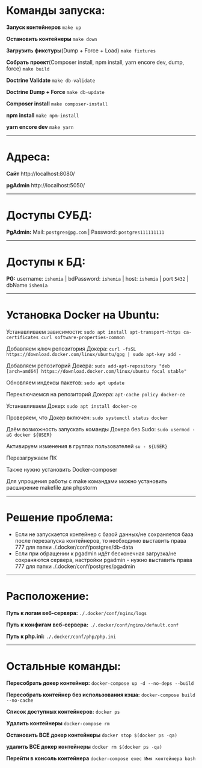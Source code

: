 # **Команды запуска:**

**Запуск контейнеров**
`make up`

**Остановить контейнеры**
`make down`

**Загрузить фикстуры**(Dump + Force + Load)
`make fixtures`

**Собрать проект**(Composer install, npm install, yarn encore dev, dump, force)
`make build`

**Doctrine Validate**
`make db-validate`

**Doctrine Dump + Force**
`make db-update`

**Composer install**
`make composer-install`

**npm install**
`make npm-install`

**yarn encore dev**
`make yarn`

---
# **Адреса:**

**Сайт** http://localhost:8080/

**pgAdmin** http://localhost:5050/

---
# **Доступы СУБД:**

**PgAdmin:** Mail: `postgres@pg.com` | Password: `postgres111111111`

---
# **Доступы к БД:**

**PG:** username: `ishemia` | bdPassword: `ishemia` | host: `ishemia` | port `5432` | dbName `ishemia`

---

# **Установка Docker на Ubuntu:**

Устанавливаем зависимости: `sudo apt install apt-transport-https ca-certificates curl software-properties-common`

Добавляем ключ репозитория Докера: `curl -fsSL https://download.docker.com/linux/ubuntu/gpg | sudo apt-key add -`

Добавляем репозиторий Докера: `sudo add-apt-repository "deb [arch=amd64] https://download.docker.com/linux/ubuntu focal stable"`

Обновляем индексы пакетов: `sudo apt update`

Переключаемся на репозиторий Докера: `apt-cache policy docker-ce`

Устанавливаем Докер: `sudo apt install docker-ce`

Проверяем, что Докер включен: `sudo systemctl status docker`

Даём возможность запускать команды Докера без Sudo: `sudo usermod -aG docker ${USER}`

Активируем изменения в группах пользователей `su - ${USER}`

Перезагружаем ПК

Также нужно установить Docker-composer 

Для упрощения работы с make командами можно установить расширение makefile для phpstorm

---

# **Решение проблема:**

- Если не запускается контейнер с базой данных/не сохраняется база после перезапуска контейнеров, то необходимо выставить права 777 для папки ./.docker/conf/postgres/db-data
- Если при обращении к pgadmin идёт бесконечная загрузка/не сохраняются сервера, настройки pgadmin - нужно выставить права 777 для папки ./.docker/conf/postgres/pgadmin

-----
# **Расположение:**

**Путь к логам веб-сервера:** `./.docker/conf/nginx/logs`

**Путь к конфигам веб-сервера:** `./.docker/conf/nginx/default.conf`

**Путь к php.ini:** `./.docker/conf/php/php.ini`

---

# **Остальные команды:**

**Пересобрать докер контейнер:** `docker-compose up -d --no-deps --build`

**Пересобрать контейнер без использования кэша:**
`docker-compose build --no-cache`

**Список доступных контейнеров:**
`docker ps`

**Удалить контейнеры**
`docker-compose rm`

**Остановить ВСЕ докер контейнеры**
`docker stop $(docker ps -qa)`

**удалить ВСЕ докер контейнеры**
`docker rm $(docker ps -qa)`

**Перейти в консоль контейнера**
`docker-compose exec Имя контейнера bash`